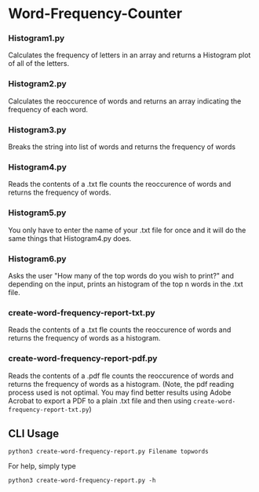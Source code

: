 # Word-Frequency-Counter

### Histogram1.py
Calculates the frequency of letters in an array and returns a Histogram plot of all of the letters.
### Histogram2.py
Calculates the reoccurence of words and returns an array indicating the frequency of each word.
### Histogram3.py
Breaks the string into list of words and returns the frequency of words
### Histogram4.py
Reads the contents of a .txt fle counts the reoccurence of words and returns the frequency of words.
### Histogram5.py
You only have to enter the name of your .txt file for once and it will do the same things that Histogram4.py does.
### Histogram6.py
Asks the user "How many of the top words do you wish to print?" and depending on the input, prints an histogram of the top n words in the .txt file.
### create-word-frequency-report-txt.py
Reads the contents of a .txt fle counts the reoccurence of words and returns the frequency of words as a histogram. 
### create-word-frequency-report-pdf.py
Reads the contents of a .pdf fle counts the reoccurence of words and returns the frequency of words as a histogram. (Note, the pdf reading process used is not optimal. You may find better results using Adobe Acrobat to export a PDF to a plain .txt file and then using `create-word-frequency-report-txt.py`)

## CLI Usage

```
python3 create-word-frequency-report.py Filename topwords
```

For help, simply type

```
python3 create-word-frequency-report.py -h
```
